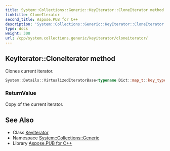 ```yaml
---
title: System::Collections::Generic::KeyIterator::CloneIterator method
linktitle: CloneIterator
second_title: Aspose.PUB for C++
description: 'System::Collections::Generic::KeyIterator::CloneIterator method. Clones current iterator in C++.'
type: docs
weight: 300
url: /cpp/system.collections.generic/keyiterator/cloneiterator/
---
```

## KeyIterator::CloneIterator method


Clones current iterator.

```cpp
System::Details::VirtualizedIteratorBase<typename Dict::map_t::key_type> * System::Collections::Generic::KeyIterator<Dict>::CloneIterator() const override
```


### ReturnValue

Copy of the current iterator.

## See Also

* Class [KeyIterator](../)
* Namespace [System::Collections::Generic](../../)
* Library [Aspose.PUB for C++](../../../)
